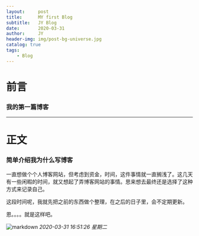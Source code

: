 ```yaml
---
layout:     post
title:      MY first Blog
subtitle:   JY Blog
date:       2020-03-31
author:     JY
header-img: img/post-bg-universe.jpg
catalog: true
tags:
    - Blog
---
```

# 前言
### 我的第一篇博客

------------


# 正文
### 简单介绍我为什么写博客

一直想做个个人博客网站，但考虑到资金，时间，这件事情就一直搁浅了。这几天有一些闲暇的时间，就又想起了弄博客网站的事情。思来想去最终还是选择了这种方式来记录自己。

这段时间呢，我就先把之前的东西做个整理，在之后的日子里，会不定期更新。

恩。。。。就是这样吧。

![markdown](http://imgsrc.baidu.com/forum/pic/item/1414b63eb13533fa7b843048a2d3fd1f40345bf6.jpg)
*2020-03-31 16:51:26 星期二*
